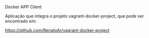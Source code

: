Docker APP Client

Aplicação que integra o projeto vagrant-docker-project, que pode ser encontrado em:

https://github.com/RenatoAr/vagrant-docker-project
